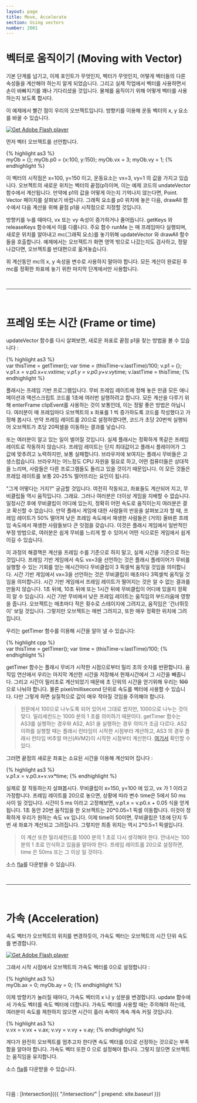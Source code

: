 ```yaml
---
layout: page
title: Move, Accelerate
section: Using vectors
number: 2001
---
```


# 벡터로 움직이기 (Moving with Vector)

기본 단계를 넘기고, 이제 포인트가 무엇인지, 벡터가 무엇인지, 어떻게 벡터들의 다른 속성들을 계산해야 하는지 알게 되었습니다. 
그리고 실제 작업에서 벡터를 사용하면서 손이 바빠지기를 꽤나 기다리셨을 것입니다. 물체를 움직이기 위해 어떻게 벡터를 사용하는지 보도록 합시다.

이 예제에서 빨간 점이 우리의 오브젝트입니다. 방향키를 이용해 운동 벡터의 x, y 요소를 바꿀 수 있습니다.

<div id="flashContent">
    <object classid="clsid:d27cdb6e-ae6d-11cf-96b8-444553540000" width="300" height="200" id="vect4" align="middle">
        <param name="movie" value="../data_old/vect4.swf" />
        <param name="quality" value="high" />
        <param name="bgcolor" value="#ffffff" />
        <param name="play" value="true" />
        <param name="loop" value="true" />
        <param name="wmode" value="opaque" />
        <param name="scale" value="noborder" />
        <param name="menu" value="false" />
        <param name="devicefont" value="false" />
        <param name="salign" value="" />
        <param name="allowScriptAccess" value="sameDomain" />
        <!--[if !IE]>-->
        <object type="application/x-shockwave-flash" data="../data_old/vect4.swf" width="300" height="200">
            <param name="movie" value="../data_old/vect4.swf" />
            <param name="quality" value="high" />
            <param name="bgcolor" value="#ffffff" />
            <param name="play" value="true" />
            <param name="loop" value="true" />
            <param name="wmode" value="opaque" />
            <param name="scale" value="noborder" />
            <param name="menu" value="false" />
            <param name="devicefont" value="false" />
            <param name="salign" value="" />
            <param name="allowScriptAccess" value="sameDomain" />
        <!--<![endif]-->
            <a href="http://www.adobe.com/go/getflash">
                <img src="http://www.adobe.com/images/shared/download_buttons/get_flash_player.gif" alt="Get Adobe Flash player" />
            </a>
        <!--[if !IE]>-->
        </object>
        <!--<![endif]-->
    </object>
</div>

먼저 벡터 오브젝트를 선언합니다.

{% highlight as3 %}  
myOb = {};
myOb.p0 = {x:100, y:150};
myOb.vx = 3;
myOb.vy = 1;
{% endhighlight %}

이 벡터의 시작점은 x=100, y=150 이고, 운동요소는 vx=3, vy=1 의 값을 가지고 있습니다. 오브젝트의 새로운 위치는 벡터의 끝점(p1)이며, 이는 예제 코드의 undateVector 함수에서 계산됩니다. 만약에 p1의 값을 어떻게 아는지 기억나지 않는다면, Point. Vector 페이지를 살펴보기 바랍니다. 
그래픽 요소를 p0 위치에 놓은 다음, drawAll 함수에서 다음 계산을 위해 끝점 p1을 시작점으로 지정할 것입니다.

방향키를 누를 때마다, vx 또는 vy 속성이 증가하거나 줄어듭니다. getKeys 와 releaseKeys 함수에서 이를 다룹니다. 주요 함수 runMe 는 매 프레임마다 실행되며, 새로운 위치를 알아내고 mc(그래픽 요소)를 놓기위해  updateVector 와 drawAll 함수들을 호출합니다. 예제에서는 오브젝트가 화면 영역 밖으로 나갔는지도 검사하고, 정말 나갔다면, 오브젝트를 반대편으로 옮겨놓습니다.

위 계산동안 mc의 x, y 속성을 변수로 사용하지 말아야 합니다. 모든 계산이 완료된 후 mc를 정확한 좌표에 놓기 위한 마지막 단계에서만 사용합니다.

<br>

----

<br>

# 프레임 또는 시간 (Frame or time)

updateVector 함수를 다시 살펴보면, 새로운 좌표로 끝점 p1을 찾는 방법을 볼 수 있습니다 :

{% highlight as3 %}  
var thisTime = getTimer();
var time = (thisTime-v.lastTime)/100;
v.p1 = {};
v.p1.x = v.p0.x+v.vx*time;
v.p1.y = v.p0.y+v.vy*time;
v.lastTime = thisTime;
{% endhighlight %}

플래시는 프레임 기반 프로그램입니다. 무비 프레임 레이트에 정해 놓은 만큼 모든 애니메이션과 액션스크립트 코드를 1초에 여러번 실행하려고 합니다. 모든 계산을 다루기 위해 enterFrame clipEvent를 사용하는 것이 보통인데, 이는 정말 좋은 방법은 아닙니다. 여러분이 매 프레임마다 오브젝트의 x 좌표를 1 씩 증가하도록 코드를 작성했다고 가정해 봅시다. 만약 프레임 레이트를 20으로 설정하였다면, 코드가 초당 20번씩 실행되어 오브젝트가 초당 20픽셀을 이동하는 결과를 낳습니다.

또는 여러분이 알고 있는 일이 벌어질 것입니다. 실제 플래시는 정확하게 똑같은 프레임 레이트로 작동하지 않습니다. 프레임 레이트는 단지 최대값이고 플래시 플레이어가 그 값에 맞추려고 노력하지만, 보통 실패합니다. 브라우저에 보여지는 플래시 무비들은 고생스럽습니다. 브라우저는 어느정도 CPU 자원을 필요로 하고, 어떤 컴퓨터들은 상대적을 느리며, 사람들은 다른 프로그램들도 돌리고 있을 것이기 때문입니다. 이 모든 것들은 프레임 레이트를 보통 20-25% 떨어뜨리는 요인이 됩니다.

"그게 어떻다는 거지?" 궁금할 것입니다. 여전히 작동되고, 좌표들도 계산되어 지고, 무비클립들 역시 움직입니다. 그래요. 그러나 여러분은 더이상 게임을 지배할 수 없습니다. 일정시간 후에 무비클립이 어디에 있는지, 정확히 어떤 속도로 움직이는지 여러분은 결코 확신할 수 없습니다. 만약 플래시 게임에 대한 사람들의 반응을 살펴보고자 할 때, 프레임 레이트가 50% 떨어져 낮은 프레임 속도에서 재생한 사람들은 (거의) 올바른 프레임 속도에서 재생한 사람들보다 큰 잇점을 갖습니다. 이것은 플래시 게임에서 일반적인 부정 방법으로, 여러분은 쉽게 무비를 느리게 할 수 있어서 어떤 식으로든 게임에서 쉽게 이길 수 있습니다.

이 과정의 해결책은 계산을 프레임 수를 기준으로 하지 말고, 실제 시간을 기준으로 하는 것입니다. 프레임 기반 게임에서 속도 vx=3을 선언하는 것은 플래시 플레이어가 무비를 실행할 수 있는 기회를 얻는 매시간마다 무비클립이  3 픽셀씩 움직일 것임을 의미합니다. 시간 기반 게임에서 vx=3을 선언하는 것은 무비클립이 매초마다 3픽셀씩 움직일 것임을 의미합니다. 시간 기반 게임에서 프레임 레이트가 떨어지는 것은 알 수 없는 결과를 만들지 않습니다. 1초 뒤에, 10초 뒤에 또는 1시간 뒤에 무비클립이 어디에 있을지 정확히 알 수 있습니다. 시간 기반 무비에서 낮은 프레임 레이트는 움직임의 부드러움에 영향을 줍니다. 오브젝트는 매초마다 적은 횟수로 스테이지에 그려지고, 움직임은 '건너뛰듯이' 보일 것입니다. 그렇지만 오브젝트는 매번 그려지고, 또한 매우 정확한 위치에 그려집니다.

우리는 getTimer 함수를 이용해 시간을 알아 낼 수 있습니다:

{% highlight cpp %}  
var thisTime = getTimer();
var time = (thisTime-v.lastTime)/100;
{% endhighlight %}

getTimer 함수는 플래시 무비가 시작한 시점으로부터 밀리 초의 숫자를 반환합니다. 움직임 연산에서 우리는 마지막 계산한 시간을 저장해서 현재시간에서 그 시간을 빼줍니다. 그리고 시간이 밀리초로 계산되었기 때문에 초 단위의 시간을 얻기위해 우리는 <s>100</s>으로 나눠야 합니다. 물론 pixel/millisecond 단위로 속도를 벡터에 사용할 수 있습니다. 다만 그렇게 하면 실질적으로 값이 매우 작아질 것임을 주의해야 합니다.

> 원문에서 100으로 나누도록 되어 있어서 그대로 썼지만, 1000으로 나누는 것이 맞다. 밀리세컨드는 1000 분의 1 초를 의미하기 때문이다. getTimer 함수는 AS3를 실행하는 경우와 AS2, AS1 을 실행하는 경우 의미가 조금 다르다. AS2 이하를 실행할 때는 플래시 런타임이 시작한 시점부터 계산하고, AS3 의 경우 플래시 런타임 버추얼 머신(AVM2)이 시작한 시점부터 계산한다. [여기서](http://help.adobe.com/en_US/FlashPlatform/reference/actionscript/3/flash/utils/package.html#getTimer()) 확인할 수 있다.

그러면 끝점의 새로운 좌표는 소요된 시간을 이용해 계산되어 집니다 :

{% highlight as3 %}  
v.p1.x = v.p0.x+v.vx*time;
{% endhighlight %}

실제로 잘 작동하는지 살펴봅시다. 무비클립이 x=150, y=100 에 있고, vx 가 1 이라고 가정합니다. 프레임 레이트를 20으로 놓으면, 상황에 따라 변수 time은 5에서 50 ms 사이 일 것입니다. 시간이 5 ms 이라고 고정해보면, v.p1.x = v.p0.x + 0.05 식을 얻게 됩니다. 1초 동안 20번 움직임을 한 오브젝트는 20\*0.05=1 픽셀 이동합니다. 이것이 정확하게 우리가 원하는 속도 vx 입니다. 이제 time이 50이면, 무비클립은 1초에 단지 두번 새 좌표가 계산되고 그려집니다. 그렇지만 최종 위치는 역시 2\*0.5=1 픽셀입니다.

>이 계산 또한 밀리세컨드를 1000 분의 1 초로 다시 생각해야 한다. 안내서는 100 분의 1 초로 인식하고 있음을 알아야 한다. 프레임 레이트를 20으로 설정하면, time 은 50ms 또는 그 이상 일 것이다.

소스 <a href="vect4.fla">fla</a>를 다운받을 수 있습니다.

<br>

----

<br>

# 가속 (Acceleration)

속도 벡터가 오브젝트의 위치를 변경하듯이, 가속도 벡터는 오브젝트의 시간 단위 속도를 변경합니다.

<div id="flashContent">
    <object classid="clsid:d27cdb6e-ae6d-11cf-96b8-444553540000" width="300" height="200" id="vect4a" align="middle">
        <param name="movie" value="vect4a.swf" />
        <param name="quality" value="high" />
        <param name="bgcolor" value="#ffffff" />
        <param name="play" value="true" />
        <param name="loop" value="true" />
        <param name="wmode" value="opaque" />
        <param name="scale" value="noborder" />
        <param name="menu" value="false" />
        <param name="devicefont" value="false" />
        <param name="salign" value="" />
        <param name="allowScriptAccess" value="sameDomain" />
        <!--[if !IE]>-->
        <object type="application/x-shockwave-flash" data="vect4a.swf" width="300" height="200">
            <param name="movie" value="vect4a.swf" />
            <param name="quality" value="high" />
            <param name="bgcolor" value="#ffffff" />
            <param name="play" value="true" />
            <param name="loop" value="true" />
            <param name="wmode" value="opaque" />
            <param name="scale" value="noborder" />
            <param name="menu" value="false" />
            <param name="devicefont" value="false" />
            <param name="salign" value="" />
            <param name="allowScriptAccess" value="sameDomain" />
        <!--<![endif]-->
            <a href="http://www.adobe.com/go/getflash">
                <img src="http://www.adobe.com/images/shared/download_buttons/get_flash_player.gif" alt="Get Adobe Flash player" />
            </a>
        <!--[if !IE]>-->
        </object>
        <!--<![endif]-->
    </object>
</div>

그래서 시작 시점에서 오브젝트의 가속도 벡터를 0으로 설정합니다 :

{% highlight as3 %}  
myOb.ax = 0;
myOb.ay = 0;
{% endhighlight %}

이제 방향키가 눌러질 때마다, 가속도 벡터의 x 나 y 성분을 변경합니다. update 함수에서 가속도 벡터를 속도 벡터에 더합니다. 가속도 벡터를 사용할 때는 주의해야 하는데, 여러분이 속도를 제한하지 않으면 시간이 흘러 속력이 계속 계속 커질 것입니다.

{% highlight as3 %}  
v.vx = v.vx + v.ax;
v.vy = v.vy + v.ay;
{% endhighlight %}

게다가 완전히 오브젝트를 멈추고자 한다면 속도 벡터를 0으로 선정하는 것으로는 부족함을 알아야 합니다. 가속도 벡터 또한 0 으로 설정해야 합니다. 그렇지 않으면 오브젝트는 움직임을 유지합니다.

소스 <a href="vect4a.fla">fla</a>를 다운받을 수 있습니다.


<br>
<br>
다음 : [Intersection]({{ "/intersection/" | prepend: site.baseurl }})

